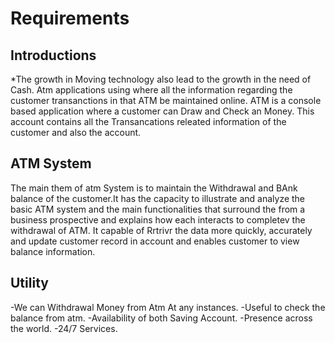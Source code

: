# Requirements 
## Introductions
*The growth in Moving technology also lead to the growth in the need of Cash. Atm applications using where all the information regarding the customer transanctions in that ATM be maintained online. ATM is a console based application where a customer can Draw and Check an Money. This account contains all the Transancations releated information of the customer and also the account.
## ATM System

The main them of atm System is to maintain the Withdrawal and BAnk balance of the customer.It has the capacity to illustrate and analyze the basic ATM system and the main functionalities that surround the from a business prospective and explains how each interacts to completev the withdrawal of ATM. It capable of Rrtrivr the data more quickly, accurately and update customer record in account and enables customer to view balance information.
## Utility
-We can Withdrawal Money from Atm At any instances.
-Useful to check the balance from atm.
-Availability of both Saving Account.
-Presence across the world.
-24/7 Services.
##

